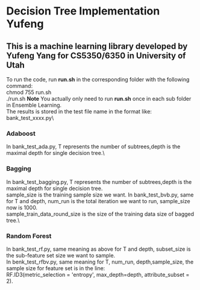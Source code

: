 # Decision Tree Implementation Yufeng
## This is a machine learning library developed by Yufeng Yang for CS5350/6350 in University of Utah
To run the code, run **run.sh** in the corresponding folder with the following command:\
chmod 755 run.sh \
./run.sh
**Note**
You actually only need to run **run.sh** once in each sub folder in Ensemble Learning.\
The results is stored in the test file name in the format like: bank_test_xxxx.py\
### Adaboost
In bank_test_ada.py, T represents the number of subtrees,depth is the maximal depth for single decision tree.\
### Bagging
In bank_test_bagging.py, T represents the number of subtrees,depth is the maximal depth for single decision tree.\
sample_size is the training sample size we want.
In bank_test_bvb.py, same for T and depth, num_run is the total iteration we want to run, sample_size now is 1000.\
sample_train_data_round_size is the size of the training data size of bagged tree.\
### Random Forest
In bank_test_rf.py, same meaning as above for T and depth, subset_size is the sub-feature set size we want to sample.\
In benk_test_rfbv.py, same meaning for T, num_run, depth,sample_size, the sample size for feature set is in the line:\
RF.ID3(metric_selection = 'entropy', max_depth=depth, attribute_subset = 2).
